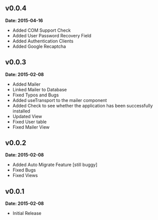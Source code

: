 v0.0.4
------

**Date: 2015-04-16**

- Added COM Support Check
- Added User Password Recovery Field
- Added Authentication Clients
- Added Google Recaptcha

v0.0.3
------

**Date: 2015-02-08**

- Added Mailer
- Linked Mailer to Database
- Fixed Typos and Bugs
- Added useTransport to the mailer component
- Added Check to see whether the application has been successfully installed
- Updated View
- Fixed User table
- Fixed Mailer View

v0.0.2
------

**Date: 2015-02-08**

- Added Auto Migrate Feature [still buggy]
- Fixed Bugs
- Fixed Views


v0.0.1
------

**Date: 2015-02-08**

- Initial Release
